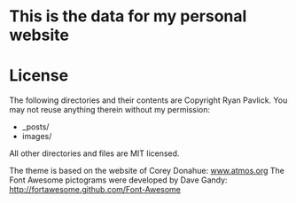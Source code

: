 This is the data for my personal website
========================================

License
=======
The following directories and their contents are Copyright Ryan Pavlick.  You may not reuse anything therein without my permission:

*   _posts/
*   images/

All other directories and files are MIT licensed. 

The theme is based on the website of Corey Donahue: www.atmos.org
The Font Awesome pictograms  were developed by Dave Gandy: http://fortawesome.github.com/Font-Awesome
